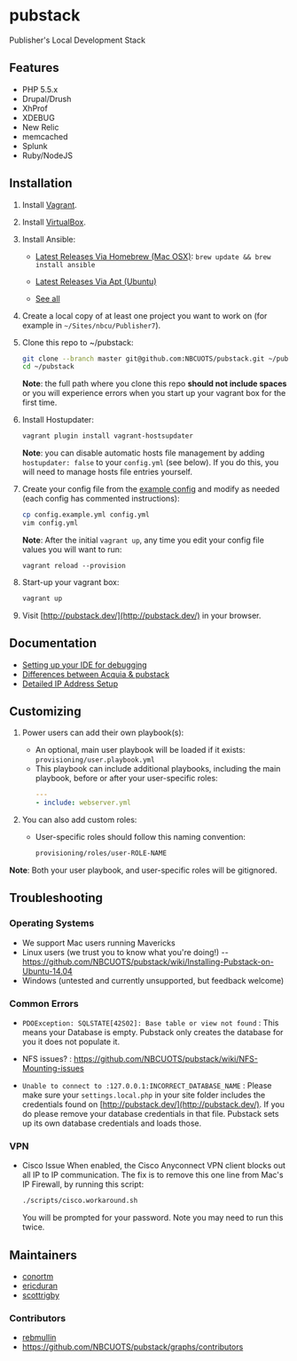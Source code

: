pubstack
========

Publisher's Local Development Stack

## Features
 - PHP 5.5.x
  - Drupal/Drush
  - XhProf
  - XDEBUG
  - New Relic
 - memcached
 - Splunk
 - Ruby/NodeJS

## Installation

1. Install [Vagrant](http://www.vagrantup.com/).

1. Install [VirtualBox](https://www.virtualbox.org/).

1. Install Ansible:
    - [Latest Releases Via Homebrew (Mac OSX)](http://docs.ansible.com/intro_installation.html#latest-releases-via-homebrew-mac-osx):
      `brew update && brew install ansible`

    - [Latest Releases Via Apt (Ubuntu)](http://docs.ansible.com/intro_installation.html#latest-releases-via-apt-ubuntu)
    - [See all](http://docs.ansible.com/intro_installation.html#installing-the-control-machine)

1. Create a local copy of at least one project you want to work on (for example in `~/Sites/nbcu/Publisher7`).

1. Clone this repo to ~/pubstack:
    ```bash
    git clone --branch master git@github.com:NBCUOTS/pubstack.git ~/pubstack
    cd ~/pubstack
    ```
    **Note**: the full path where you clone this repo **should not include spaces** or you will experience errors when you start up your vagrant box for the first time.

1. Install Hostupdater:
    ```bash
    vagrant plugin install vagrant-hostsupdater
    ```
    **Note**: you can disable automatic hosts file management by adding `hostupdater: false` to your `config.yml` (see below). If you do this, you will need to manage hosts file entries yourself.

1. Create your config file from the [example config](./config.example.yml) and modify as needed (each config has commented instructions):
    ```bash
    cp config.example.yml config.yml
    vim config.yml
    ```
    **Note**: After the initial `vagrant up`, any time you edit your config file values you will want to run:
    ```
    vagrant reload --provision
    ```

1. Start-up your vagrant box:
    ```bash
    vagrant up
    ```

1. Visit [http://pubstack.dev/](http://pubstack.dev/) in your browser.

## Documentation

 - [Setting up your IDE for debugging](https://github.com/NBCUOTS/pubstack/wiki/Setting-up-your-IDE-for-debugging)
 - [Differences between Acquia & pubstack](https://github.com/NBCUOTS/pubstack/wiki/Detailed-difference-between-pubstack-&-Acquia)
 - [Detailed IP Address Setup](https://github.com/NBCUOTS/pubstack/wiki/IP-Address-SetUp)

## Customizing

1. Power users can add their own playbook(s):
    - An optional, main user playbook will be loaded if it exists: `provisioning/user.playbook.yml`
    - This playbook can include additional playbooks, including the main playbook, before or after your user-specific roles:
        ```yaml
        ---
        - include: webserver.yml
        ```

2. You can also add custom roles:
    - User-specific roles should follow this naming convention:
        ```bash
        provisioning/roles/user-ROLE-NAME
        ```

**Note**: Both your user playbook, and user-specific roles will be gitignored.

## Troubleshooting

### Operating Systems
- We support Mac users running Mavericks
- Linux users (we trust you to know what you're doing!)
-- https://github.com/NBCUOTS/pubstack/wiki/Installing-Pubstack-on-Ubuntu-14.04
- Windows (untested and currently unsupported, but feedback welcome)

### Common Errors
- ```PDOException: SQLSTATE[42S02]: Base table or view not found```
 : This means your Database is empty. Pubstack only creates the database for you it does not populate it.

- NFS issues?
 : https://github.com/NBCUOTS/pubstack/wiki/NFS-Mounting-issues

- ```Unable to connect to :127.0.0.1:INCORRECT_DATABASE_NAME```
 : Please make sure your ```settings.local.php``` in your site folder includes the credentials found on [http://pubstack.dev/](http://pubstack.dev/). If you do please remove your database credentials in that file. Pubstack sets up its own database credentials and loads those.

### VPN
- Cisco Issue
    When enabled, the Cisco Anyconnect VPN client blocks out all IP to IP communication.
    The fix is to remove this one line from Mac's IP Firewall, by running this script:
    ```sh
    ./scripts/cisco.workaround.sh
    ```
    You will be prompted for your password. Note you may need to run this twice.

## Maintainers
- [conortm](https://github.com/conortm)
- [ericduran](https://github.com/ericduran)
- [scottrigby](https://github.com/scottrigby)

### Contributors
 - [rebmullin](https://github.com/rebmullin)
 - https://github.com/NBCUOTS/pubstack/graphs/contributors
